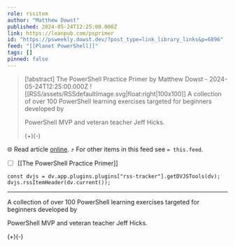 ```yaml
---
role: rssitem
author: "Matthew Dowst"
published: 2024-05-24T12:25:00.000Z
link: https://leanpub.com/psprimer
id: "https://psweekly.dowst.dev/?post_type=link_library_links&p=6896"
feed: "[[Planet PowerShell]]"
tags: []
pinned: false
---
```


> [!abstract] The PowerShell Practice Primer by Matthew Dowst - 2024-05-24T12:25:00.000Z
> ![[RSS/assets/RSSdefaultImage.svg|float:right|100x100]] A collection of over 100 PowerShell learning exercises targeted for beginners developed by
> 
> PowerShell MVP and veteran teacher Jeff Hicks.
> 
> (+)(-)

🌐 Read article [online](https://leanpub.com/psprimer). ⤴ For other items in this feed see `= this.feed`.

- [ ] [[The PowerShell Practice Primer]]

~~~dataviewjs
const dvjs = dv.app.plugins.plugins["rss-tracker"].getDVJSTools(dv);
dvjs.rssItemHeader(dv.current());
~~~

- - -
A collection of over 100 PowerShell learning exercises targeted for beginners developed by

PowerShell MVP and veteran teacher Jeff Hicks.

(+)(-)